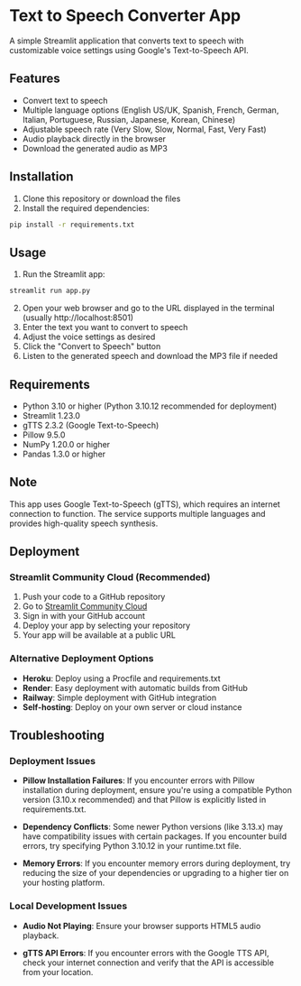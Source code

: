 # Text to Speech Converter App

A simple Streamlit application that converts text to speech with customizable voice settings using Google's Text-to-Speech API.

## Features

- Convert text to speech
- Multiple language options (English US/UK, Spanish, French, German, Italian, Portuguese, Russian, Japanese, Korean, Chinese)
- Adjustable speech rate (Very Slow, Slow, Normal, Fast, Very Fast)
- Audio playback directly in the browser
- Download the generated audio as MP3

## Installation

1. Clone this repository or download the files
2. Install the required dependencies:

```bash
pip install -r requirements.txt
```

## Usage

1. Run the Streamlit app:

```bash
streamlit run app.py
```

2. Open your web browser and go to the URL displayed in the terminal (usually http://localhost:8501)
3. Enter the text you want to convert to speech
4. Adjust the voice settings as desired
5. Click the "Convert to Speech" button
6. Listen to the generated speech and download the MP3 file if needed

## Requirements

- Python 3.10 or higher (Python 3.10.12 recommended for deployment)
- Streamlit 1.23.0
- gTTS 2.3.2 (Google Text-to-Speech)
- Pillow 9.5.0
- NumPy 1.20.0 or higher
- Pandas 1.3.0 or higher

## Note

This app uses Google Text-to-Speech (gTTS), which requires an internet connection to function. The service supports multiple languages and provides high-quality speech synthesis.

## Deployment

### Streamlit Community Cloud (Recommended)

1. Push your code to a GitHub repository
2. Go to [Streamlit Community Cloud](https://streamlit.io/cloud)
3. Sign in with your GitHub account
4. Deploy your app by selecting your repository
5. Your app will be available at a public URL

### Alternative Deployment Options

- **Heroku**: Deploy using a Procfile and requirements.txt
- **Render**: Easy deployment with automatic builds from GitHub
- **Railway**: Simple deployment with GitHub integration
- **Self-hosting**: Deploy on your own server or cloud instance

## Troubleshooting

### Deployment Issues

- **Pillow Installation Failures**: If you encounter errors with Pillow installation during deployment, ensure you're using a compatible Python version (3.10.x recommended) and that Pillow is explicitly listed in requirements.txt.

- **Dependency Conflicts**: Some newer Python versions (like 3.13.x) may have compatibility issues with certain packages. If you encounter build errors, try specifying Python 3.10.12 in your runtime.txt file.

- **Memory Errors**: If you encounter memory errors during deployment, try reducing the size of your dependencies or upgrading to a higher tier on your hosting platform.

### Local Development Issues

- **Audio Not Playing**: Ensure your browser supports HTML5 audio playback.

- **gTTS API Errors**: If you encounter errors with the Google TTS API, check your internet connection and verify that the API is accessible from your location.
